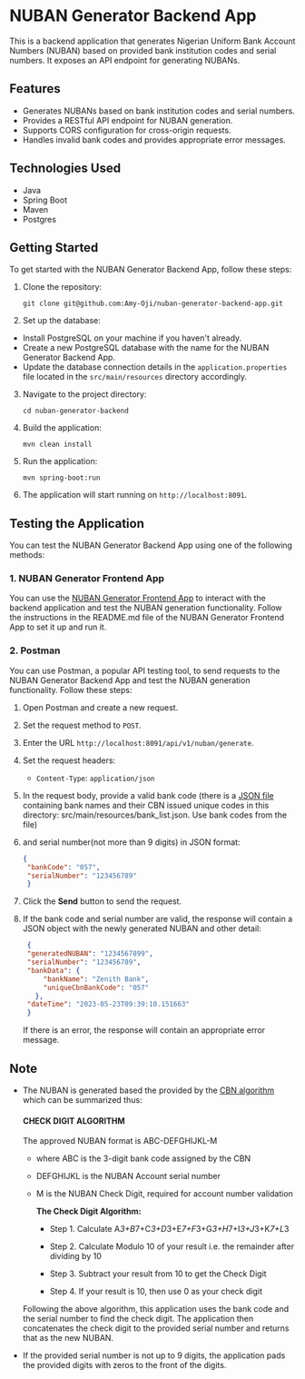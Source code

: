 # NUBAN Generator Backend App

This is a backend application that generates Nigerian Uniform Bank Account Numbers (NUBAN) based on provided bank institution codes and serial numbers. It exposes an API endpoint for generating NUBANs.

## Features

- Generates NUBANs based on bank institution codes and serial numbers.
- Provides a RESTful API endpoint for NUBAN generation.
- Supports CORS configuration for cross-origin requests.
- Handles invalid bank codes and provides appropriate error messages.

## Technologies Used

- Java
- Spring Boot
- Maven
- Postgres

## Getting Started

To get started with the NUBAN Generator Backend App, follow these steps:

1. Clone the repository:

   ```shell
   git clone git@github.com:Amy-Oji/nuban-generator-backend-app.git
   ```
   
2. Set up the database:
- Install PostgreSQL on your machine if you haven't already.
- Create a new PostgreSQL database with the name for the NUBAN Generator Backend App.
- Update the database connection details in the `application.properties` file located in the `src/main/resources` directory accordingly.


3. Navigate to the project directory:

   ```shell
   cd nuban-generator-backend
   ```

4. Build the application:

   ```shell
   mvn clean install
   ```

5. Run the application:

   ```shell
   mvn spring-boot:run
   ```

6. The application will start running on `http://localhost:8091`.



## Testing the Application

You can test the NUBAN Generator Backend App using one of the following methods:

### 1. NUBAN Generator Frontend App

You can use the [NUBAN Generator Frontend App](https://github.com/Amy-Oji/nuban-generator-frontend-app) 
to interact with the backend application and test the NUBAN generation functionality. 
Follow the instructions in the README.md file of the NUBAN Generator Frontend App to set it up and run it. 

### 2. Postman

You can use Postman, a popular API testing tool, to send requests to the NUBAN Generator Backend App and test the NUBAN generation functionality. Follow these steps:

1. Open Postman and create a new request.
2. Set the request method to `POST`.
3. Enter the URL `http://localhost:8091/api/v1/nuban/generate`.
4. Set the request headers:
    - `Content-Type`: `application/json`
5. In the request body, provide a valid bank code (there is a [JSON file](https://github.com/Amy-Oji/nuban-generator-backend-app/blob/master/src/main/resources/bank_list.json) containing bank names and their CBN issued unique codes in this directory: src/main/resources/bank_list.json. Use bank codes from the file) 
6. and serial number(not more than 9 digits) in JSON format:

   ```json
   {
    "bankCode": "057",
    "serialNumber": "123456789"
    }
   ```

7. Click the **Send** button to send the request.
8. If the bank code and serial number are valid, the response will contain a JSON object with the newly generated NUBAN and other detail:

   ```json
    {
    "generatedNUBAN": "1234567899",
    "serialNumber": "123456789",
    "bankData": {
        "bankName": "Zenith Bank",
        "uniqueCbnBankCode": "057"
      },
    "dateTime": "2023-05-23T09:39:10.151663"
    }
   ```
   If there is an error, the response will contain an appropriate error message.

## Note
- The NUBAN is generated based the provided by the [CBN algorithm](https://www.cbn.gov.ng/OUT/2011/CIRCULARS/BSPD/NUBAN%20PROPOSALS%20V%200%204-%2003%2009%202010.PDF)
which can be summarized thus:

  #### CHECK DIGIT ALGORITHM
  The approved NUBAN format is  ABC-DEFGHIJKL-M

  - where ABC is the 3-digit bank code assigned by the CBN

  - DEFGHIJKL is the NUBAN Account serial number

  - M is the NUBAN Check Digit, required for account number
    validation

    __The Check Digit Algorithm:__
  
    - Step 1. Calculate A*3+B*7+C*3+D*3+E*7+F*3+G*3+H*7+I*3+J*3+K*7+L*3

    - Step 2. Calculate Modulo 10 of your result i.e. the remainder after dividing by 10

    - Step 3. Subtract your result from 10 to get the Check Digit

    - Step 4. If your result is 10, then use 0 as your check digit

  Following the above algorithm, this application uses the bank code and the serial number to find the check digit. The application then concatenates the check digit to the provided serial number and returns that as the new NUBAN.


- If the provided serial number is not up to 9 digits, the application pads the provided digits with zeros to the front of the  digits.
